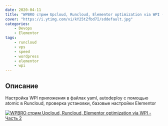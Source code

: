 ```yaml
---
date: 2020-04-11
title: "WPBRO стрим Upcloud, Runcloud, Elementor optimization via WPI - Часть 2"
cover: "https://i.ytimg.com/vi/kY25tZfbd7I/sddefault.jpg"
categories: 
    - Devops
    - Elementor
tags:
    - runcloud
    - vps
    - speed
    - wordpress
    - elementor
    - wpi
---
```


## Описание
Настройка WPI приложения в файлах yaml,  autodeploy с помощью atomic в Runcloud, проверка установки, базовые настройки Elementor

[![WPBRO стрим Upcloud, Runcloud, Elementor optimization via WPI - Часть 2](https://img.youtube.com/vi/kY25tZfbd7I/0.jpg)](https://youtu.be/r7v1I7-z7us "WPBRO стрим Upcloud, Runcloud, Elementor optimization via WPI - Часть 2")
